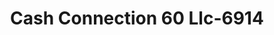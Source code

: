 ---
f_zip-code: 48051
f_state-code: MI
title: Cash Connection 60 Llc-6914
f_phone: 586-948-0900
f_city-only: New Baltimore
f_address: 50645 Gratiot Ave New Baltimore
f_location-unique-id: '6914'
slug: cash-connection-60-llc-6914
updated-on: '2024-05-30T13:46:58.046Z'
created-on: '2024-05-30T13:36:59.803Z'
published-on: '2024-05-30T13:54:32.469Z'
f_city-state: cms/city/new-baltimore-mi.md
f_company: cms/company/cash-connection-60-llc.md
f_state: cms/state/michigan.md
layout: '[payday-loan].html'
tags: payday-loan
---